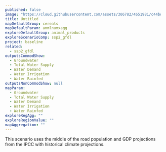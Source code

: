 ```yaml
---
published: false
image: "https://cloud.githubusercontent.com/assets/306782/4651981/c44bd396-54a0-11e4-8fb9-22e9e2bf0ca8.png"
title: Untitled
mapDefaultGroup: cereals
mapDefaultParam: anmlnumxagg
exploreDefaultGroup: animal_products
exploreScenarioComp: ssp2_gfdl
project: baseline
related: 
  - ssp2_gfdl
outputsCommodShow: 
  - Groundwater
  - Total Water Supply
  - Water Demand
  - Water Irrigation
  - Water Rainfed
outputsNonCommodShow: null
mapParam: 
  - Groundwater
  - Total Water Supply
  - Water Demand
  - Water Irrigation
  - Water Rainfed
exploreRegAgg: ""
exploreRegionValue: ""
mapAggregation: ""
---
```



This scenario uses the middle of the road population and GDP projections from the IPCC with historical climate projections.
